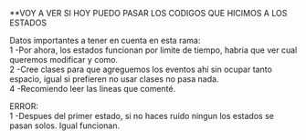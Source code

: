 **VOY A VER SI HOY PUEDO PASAR LOS CODIGOS QUE HICIMOS A LOS ESTADOS

Datos importantes a tener en cuenta en esta rama:<br>
1 -Por ahora, los estados funcionan por limite de tiempo, habria que ver cual queremos modificar y como. <br>
2 -Cree clases para que agreguemos los eventos ahí sin ocupar tanto espacio, igual si prefieren no usar clases no pasa nada.<br>
4 -Recomiendo leer las lineas que comenté.<br>

ERROR:<br>
1 -Despues del primer estado, si no haces ruido ningun los estados se pasan solos. Igual funcionan.

